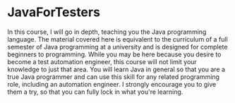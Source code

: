 # JavaForTesters
In this course, I will go in depth, teaching you the Java programming language.  The material covered here is equivalent to the curriculum of a full semester of Java programming at a university and is designed for complete beginners to programming. While you may be here because you desire to become a test automation engineer, this course will not limit your knowledge to just that area. You will learn Java in general so that you are a true Java programmer and can use this skill for any related programming role, including an automation engineer. I strongly encourage you to give them a try, so that you can fully lock in what you're learning.
